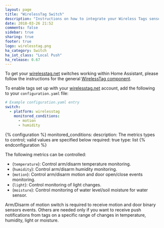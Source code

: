 ```yaml
---
layout: page
title: "WirelessTag Switch"
description: "Instructions on how to integrate your Wireless Tags sensors within Home Assistant."
date: 2018-03-26 21:52
comments: false
sidebar: true
sharing: true
footer: true
logo: wirelesstag.png
ha_category: Switch
ha_iot_class: "Local Push"
ha_release: 0.67
---
```


To get your [wirelesstag.net](http://wirelesstag.net) switches working within Home Assistant, please follow the instructions for the general [WirelessTag component](/components/wirelesstag).

To enable tags set up with your [wirelesstag.net](http://wirelesstag.net) account, add the following to your `configuration.yaml` file:

```yaml
# Example configuration.yaml entry
switch:
  - platform: wirelesstag
    monitored_conditions:
      - motion
      - humidity
```

{% configuration %}
  monitored_conditions:
    description: The metrics types to control; valid values are specified below
    required: true
    type: list
{% endconfiguration %}

The following metrics can be controlled:

* (`temperature`): Control arm/disarm temperature monitoring.
* (`humidity`): Control arm/disarm humidity monitoring.
* (`motion`): Control arm/disarm motion and door open/close events monitoring.
* (`light`): Control monitoring of light changes.
* (`moisture`): Control monitoring of water level/soil moisture for water sensor.

Arm/Disarm of motion switch is required to receive motion and door binary sensors events.
Others are needed only if you want to receive push notifications from tags on a specific range of changes in temperature, humidity, light or moisture.
